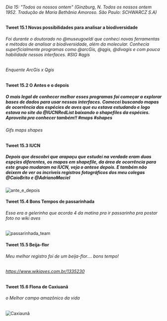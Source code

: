 ###### Dia 15: "Todos os nossos ontem" (Ginzburg, N. Todos os nossos ontem 1952. Tradução de Maria Bethânia Amoroso. São Paulo: SCHWARCZ S.A)

#### Tweet 15.1 Novas possibilidades para analisar a biodiversidade

###### Foi durante o doutorado no @museugoeldi que conheci novas ferramentas e métodos de analisar a biodiversidade, além da molecular. Conhecia superficialmente programas como @arcGis, @qgis, @divagis e com pouca habilidade nessas interfaces. #SIG #qgis


###### Enquente ArcGis x Qgis

#### Tweet 15.2 O Antes e o depois

##### O mais legal de conhecer melhor esses programas foi começar a explorar bases de dados para usar nessas interfaces. Comecei buscando mapas de ocorrência das espécies de aves que eu estava estudando e logo estava no site da @IUCNRedList baixando o shapefiles da espécies. Aproveita pra conhecer também!! #maps #shapes

###### Gifs maps shapes

#### Tweet 15.3 IUCN

##### Depois que descobri que arapaçu que estudei na verdade eram duas espçies diferentes, os mapas em shapefile, da área de ocorrência para este grupo mudaram na IUCN, veja o antese depois. E também não deixem  de ver os incríveis registros fotográficos dos meu colegas @CaioBrito e @AdrianoMaciel 

![ante_e_depois](https://user-images.githubusercontent.com/11633554/90156982-891b7400-dd63-11ea-8f39-4ba63ae4df61.png)


#### Tweet 15.4 Bons Tempos de passarinhada
###### Essa era a gelerinha que acorda 4 da matina pra ir passarinha pra postar foto no wiki aves 

![passarinhada_team](https://user-images.githubusercontent.com/11633554/90166821-2b8e2400-dd71-11ea-9e2a-afda7b5389e0.png)

#### Tweet 15.5 Beija-flor
###### Meu melhor registro foi de um beija-flor.... bons tempo!

###### https://www.wikiaves.com.br/1335230

#### Tweet 15.6 Flona de Caxiuanã
###### o Melhor campo amazônico da vida

![Caxiaunã](https://user-images.githubusercontent.com/11633554/90166910-51b3c400-dd71-11ea-8c8c-0492532440cb.png)



